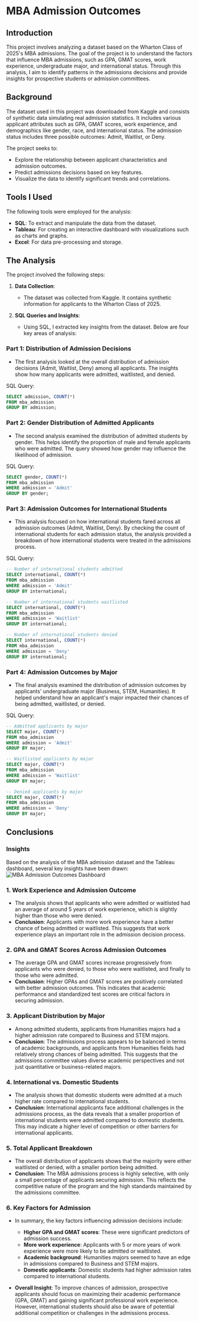 # MBA Admission Outcomes

## Introduction
This project involves analyzing a dataset based on the Wharton Class of 2025's MBA admissions. The goal of the project is to understand the factors that influence MBA admissions, such as GPA, GMAT scores, work experience, undergraduate major, and international status. Through this analysis, I aim to identify patterns in the admissions decisions and provide insights for prospective students or admission committees.

## Background
The dataset used in this project was downloaded from Kaggle and consists of synthetic data simulating real admission statistics. It includes various applicant attributes such as GPA, GMAT scores, work experience, and demographics like gender, race, and international status. The admission status includes three possible outcomes: Admit, Waitlist, or Deny.

The project seeks to:
- Explore the relationship between applicant characteristics and admission outcomes.
- Predict admissions decisions based on key features.
- Visualize the data to identify significant trends and correlations.

## Tools I Used
The following tools were employed for the analysis:
- **SQL**: To extract and manipulate the data from the dataset.
- **Tableau**: For creating an interactive dashboard with visualizations such as charts and graphs.
- **Excel**: For data pre-processing and storage.

## The Analysis
The project involved the following steps:

1. **Data Collection**:
   - The dataset was collected from Kaggle. It contains synthetic information for applicants to the Wharton Class of 2025.

2. **SQL Queries and Insights**:
   - Using SQL, I extracted key insights from the dataset. Below are four key areas of analysis:

### Part 1: Distribution of Admission Decisions
   - The first analysis looked at the overall distribution of admission decisions (Admit, Waitlist, Deny) among all applicants. The insights show how many applicants were admitted, waitlisted, and denied.
   
   SQL Query:
   ```sql
   SELECT admission, COUNT(*)
   FROM mba_admission
   GROUP BY admission;
   ```

### Part 2: Gender Distribution of Admitted Applicants
   - The second analysis examined the distribution of admitted students by gender. This helps identify the proportion of male and female applicants who were admitted. The query showed how gender may influence the likelihood of admission.

   SQL Query:
   ```sql
   SELECT gender, COUNT(*)
   FROM mba_admission
   WHERE admission = 'Admit'
   GROUP BY gender;
   ```

### Part 3: Admission Outcomes for International Students
   - This analysis focused on how international students fared across all admission outcomes (Admit, Waitlist, Deny). By checking the count of international students for each admission status, the analysis provided a breakdown of how           international students were treated in the admissions process.

   SQL Query:
   ```sql
   -- Number of international students admitted
   SELECT international, COUNT(*)
   FROM mba_admission
   WHERE admission = 'Admit'
   GROUP BY international;

   -- Number of international students waitlisted
   SELECT international, COUNT(*)
   FROM mba_admission
   WHERE admission = 'Waitlist'
   GROUP BY international;

   -- Number of international students denied
   SELECT international, COUNT(*)
   FROM mba_admission
   WHERE admission = 'Deny'
   GROUP BY international;
   ```

### Part 4: Admission Outcomes by Major
   - The final analysis examined the distribution of admission outcomes by applicants' undergraduate major (Business, STEM, Humanities). It helped understand how an applicant's major impacted their chances of being admitted, waitlisted,        or denied.

   SQL Query:
   ```sql
   -- Admitted applicants by major
   SELECT major, COUNT(*)
   FROM mba_admission
   WHERE admission = 'Admit'
   GROUP BY major;

   -- Waitlisted applicants by major
   SELECT major, COUNT(*)
   FROM mba_admission
   WHERE admission = 'Waitlist'
   GROUP BY major;

   -- Denied applicants by major
   SELECT major, COUNT(*)
   FROM mba_admission
   WHERE admission = 'Deny'
   GROUP BY major;
   ```

## Conclusions

### Insights
Based on the analysis of the MBA admission dataset and the Tableau dashboard, several key insights have been drawn:
![MBA Admission Outcomes Dashboard](https://github.com/1XD233/MBA-Admission/blob/bdd913fcb4108a2779291b5f7303f2dd7a99e4ee/Dashboard%20Screenshot.png)

### 1. Work Experience and Admission Outcome
   - The analysis shows that applicants who were admitted or waitlisted had an average of around 5 years of work experience, which is slightly higher than those who were denied.
   - **Conclusion**: Applicants with more work experience have a better chance of being admitted or waitlisted. This suggests that work experience plays an important role in the admission decision process.

### 2. GPA and GMAT Scores Across Admission Outcomes
   - The average GPA and GMAT scores increase progressively from applicants who were denied, to those who were waitlisted, and finally to those who were admitted.
   - **Conclusion**: Higher GPAs and GMAT scores are positively correlated with better admission outcomes. This indicates that academic performance and standardized test scores are critical factors in securing admission.

### 3. Applicant Distribution by Major
   - Among admitted students, applicants from Humanities majors had a higher admission rate compared to Business and STEM majors.
   - **Conclusion**: The admissions process appears to be balanced in terms of academic backgrounds, and applicants from Humanities fields had relatively strong chances of being admitted. This suggests that the admissions committee values diverse academic perspectives and not just quantitative or business-related majors.

### 4. International vs. Domestic Students
   - The analysis shows that domestic students were admitted at a much higher rate compared to international students.
   - **Conclusion**: International applicants face additional challenges in the admissions process, as the data reveals that a smaller proportion of international students were admitted compared to domestic students. This may indicate a higher level of competition or other barriers for international applicants.

### 5. Total Applicant Breakdown
   - The overall distribution of applicants shows that the majority were either waitlisted or denied, with a smaller portion being admitted.
   - **Conclusion**: The MBA admissions process is highly selective, with only a small percentage of applicants securing admission. This reflects the competitive nature of the program and the high standards maintained by the admissions committee.

### 6. Key Factors for Admission
   - In summary, the key factors influencing admission decisions include:
     - **Higher GPA and GMAT scores**: These were significant predictors of admission success.
     - **More work experience**: Applicants with 5 or more years of work experience were more likely to be admitted or waitlisted.
     - **Academic background**: Humanities majors seemed to have an edge in admissions compared to Business and STEM majors.
     - **Domestic applicants**: Domestic students had higher admission rates compared to international students.

   - **Overall Insight**: To improve chances of admission, prospective applicants should focus on maximizing their academic performance (GPA, GMAT) and gaining significant professional work experience. However, international students should also be aware of potential additional competition or challenges in the admissions process.


